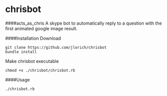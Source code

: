 chrisbot
========

####acts_as_chris
A skype bot to automatically reply to a question with the first animated google image result.

####Installation
Download

    git clone https://github.com/jlorich/chrisbot
    bundle install
    
Make chrisbot executable 

    chmod +x ./chrisbot/chrisbot.rb

####Usage

    ./chrisbot.rb
    
